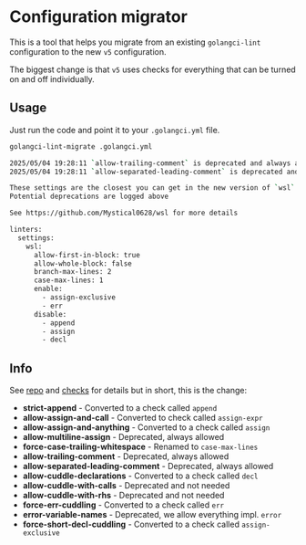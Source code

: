 # Configuration migrator

This is a tool that helps you migrate from an existing `golangci-lint`
configuration to the new `v5` configuration.

The biggest change is that `v5` uses checks for everything that can be turned on
and off individually.

## Usage

Just run the code and point it to your `.golangci.yml` file.

```sh
golangci-lint-migrate .golangci.yml

2025/05/04 19:28:11 `allow-trailing-comment` is deprecated and always allowed in >= v5
2025/05/04 19:28:11 `allow-separated-leading-comment` is deprecated and always allowed in >= v5

These settings are the closest you can get in the new version of `wsl`
Potential deprecations are logged above

See https://github.com/Mystical0628/wsl for more details

linters:
  settings:
    wsl:
      allow-first-in-block: true
      allow-whole-block: false
      branch-max-lines: 2
      case-max-lines: 1
      enable:
        - assign-exclusive
        - err
      disable:
        - append
        - assign
        - decl
```

## Info

See [repo] and [checks] for details but in short, this is the change:

- **strict-append** - Converted to a check called `append`
- **allow-assign-and-call** - Converted to check called `assign-expr`
- **allow-assign-and-anything** - Converted to a check called `assign`
- **allow-multiline-assign** - Deprecated, always allowed
- **force-case-trailing-whitespace** - Renamed to `case-max-lines`
- **allow-trailing-comment** - Deprecated, always allowed
- **allow-separated-leading-comment** - Deprecated, always allowed
- **allow-cuddle-declarations** - Converted to a check called `decl`
- **allow-cuddle-with-calls** - Deprecated and not needed
- **allow-cuddle-with-rhs** - Deprecated and not needed
- **force-err-cuddling** - Converted to a check called `err`
- **error-variable-names** - Deprecated, we allow everything impl. `error`
- **force-short-decl-cuddling** - Converted to a check called `assign-exclusive`

[repo]: https://github.com/Mystical0628/wsl/blob/main/README.md
[checks]: https://github.com/Mystical0628/wsl/blob/main/CHECKS.md
